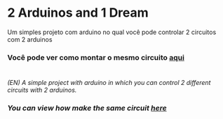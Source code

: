 # 2 Arduinos and 1 Dream

Um simples projeto com arduino no qual você pode controlar 2 circuitos com 2 arduinos  
###  Você pode ver como montar o mesmo circuito [aqui](https://www.tinkercad.com/things/eXxkIkl10o6-2-arduinos-e-1-sonho)  
# 
*(EN) A simple project with arduino in which you can control 2 different circuits with 2 arduinos.*  
### *You can view how make the same circuit [here](https://www.tinkercad.com/things/eXxkIkl10o6-2-arduinos-e-1-sonho)*  
